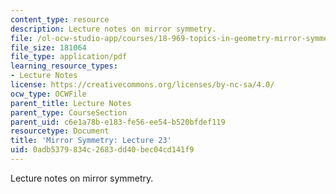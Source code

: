 ```yaml
---
content_type: resource
description: Lecture notes on mirror symmetry.
file: /ol-ocw-studio-app/courses/18-969-topics-in-geometry-mirror-symmetry-spring-2009/0adb5379834c2683dd40bec04cd141f9_MIT18_969s09_lec23.pdf
file_size: 181064
file_type: application/pdf
learning_resource_types:
- Lecture Notes
license: https://creativecommons.org/licenses/by-nc-sa/4.0/
ocw_type: OCWFile
parent_title: Lecture Notes
parent_type: CourseSection
parent_uid: c6e1a78b-e183-fe56-ee54-b520bfdef119
resourcetype: Document
title: 'Mirror Symmetry: Lecture 23'
uid: 0adb5379-834c-2683-dd40-bec04cd141f9
---
```

Lecture notes on mirror symmetry.